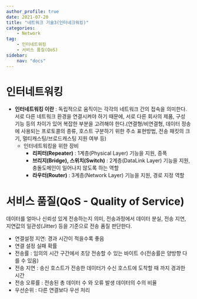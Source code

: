 ```yaml
---
author_profile: true
date: 2021-07-20
title: "네트워크 기술3(인터네크워킹)"
categories: 
    - Network
tag: 
    - 인터네트워킹
    - 서비스 품질(QoS)
sidebar:
    nav: "docs"
---
```


# 인터네트워킹

- **인터네트워킹 이란** : 독립적으로 움직이는 각각의 네트워크 간의 접속을 의미한다. 서로 다른 네트워크 환경을 연결시켜야 하기 때문에, 서로 다른 회사의 제품, 구성 기능 등의 차이가 있어 복잡한 부분을 고려해야 한다.(연결형/비연결형, 데이터 정송에 사용되는 프로토콜의 종류, 호스트 구분하기 위한 주소 표현방법, 전송 패킷의 크기, 멀티캐스팅/브로드캐스팅 지원 여부 등)
    - 인터네트워킹을 위한 장비 
        - **리피터(Repeater)** : 1계층(Physical Layer) 기능을 지원, 증폭
        - **브리지(Bridge), 스위치(Switch)** : 2계층(DataLink Layer) 기능을 지원, 충돌도메인이 일어나지 않도록 하는 역할
        - **라우터(Router)** : 3계층(Network Layer) 기능을 지원, 경로 지정 역할

# 서비스 품질(QoS - Quality of Service) 

데이터를 얼마나 신뢰성 있게 전송하는지 의미, 전송과정에서 데이터 분실, 전송 지연, 지연값의 일관성(Jitter) 등을 기준으로 전송 품질 판단한다.

- 연결설정 지연: 경과 시간이 적을수록 좋음
- 연결 설정 실패 확률
- 전송률 : 임의의 시간 구간에서 초당 전송할 수 있는 바이트 수(전송률은 양방향 다를 수 있음)
- 전송 지연 : 송신 호스트가 전송한 데이터가 수신 호스트에 도착할 때 까지 경과한 시간
- 전송 오류률 : 전송된 총 데이터 수 와 오류 발생 데이터의 수의 비율
- 우선순위 : 다른 연결보다 우선 처리